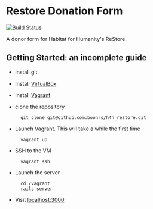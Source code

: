 # Restore Donation Form

[![Build Status](https://travis-ci.org/boonrs/h4h_restore.png?branch=master)](https://travis-ci.org/boonrs/h4h_restore)

A donor form for Habitat for Humanity's ReStore.

## Getting Started: an incomplete guide

* Install git
* Install [VirtualBox](https://www.virtualbox.org/wiki/Downloads)
* Install [Vagrant](http://www.vagrantup.com/)
* clone the repository

        git clone git@github.com:boonrs/h4h_restore.git

* Launch Vagrant. This will take a while the first time

        vagrant up

* SSH to the VM

        vagrant ssh

* Launch the server

        cd /vagrant
        rails server

* Visit [localhost:3000](http://localhost:3000)
